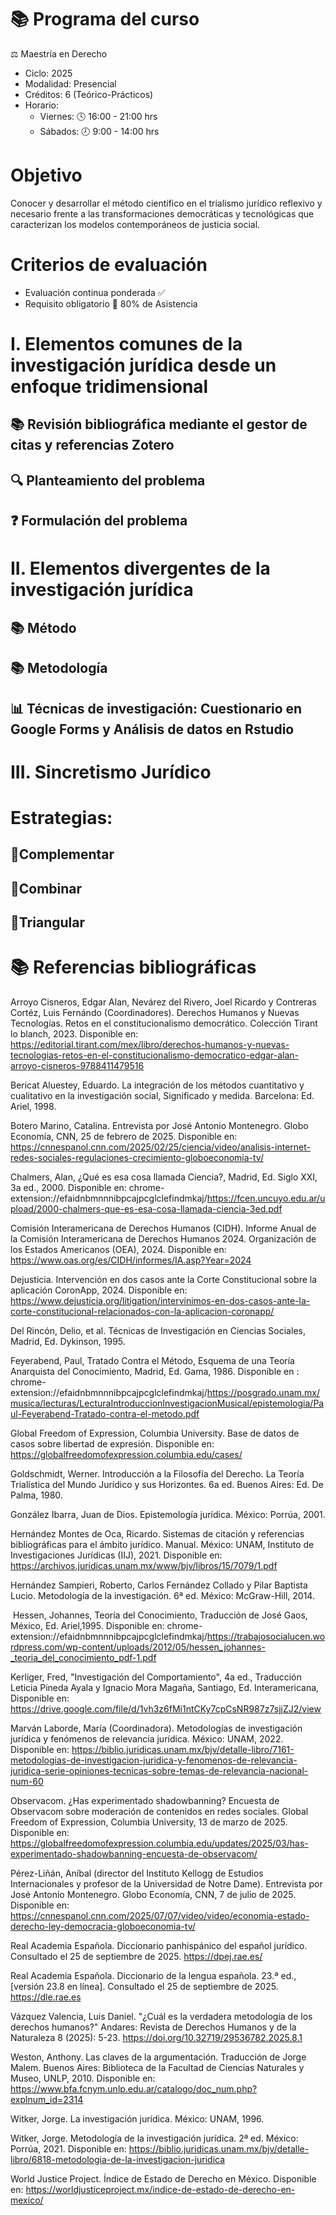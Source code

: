 # 📚 Programa del curso

⚖️ Maestría en Derecho

- Ciclo: 2025
- Modalidad: Presencial
- Créditos: 6 (Teórico-Prácticos)
- Horario:
  - Viernes: 🕓 16:00 - 21:00 hrs
  - Sábados: 🕗 9:00 - 14:00 hrs

# Objetivo

Conocer y desarrollar el método científico en el trialismo jurídico reflexivo y necesario frente a las transformaciones democráticas y tecnológicas que caracterizan los modelos contemporáneos de justicia social.

# Criterios de evaluación 

- Evaluación continua ponderada ✅
- Requisito obligatorio 📅 80% de Asistencia

# I. Elementos comunes de la investigación jurídica desde un enfoque tridimensional

## 📚 Revisión bibliográfica mediante el gestor de citas y referencias Zotero

## 🔍 Planteamiento del problema

## ❓ Formulación del problema

# II. Elementos divergentes de la investigación jurídica

## 📚 Método 
 
## 📚 Metodología
 
## 📊 Técnicas de investigación: Cuestionario en Google Forms y Análisis de datos en Rstudio 


# III. Sincretismo Jurídico

# Estrategias:

## 🧩Complementar

## 🔀Combinar

## 🔄Triangular


# 📚 Referencias bibliográficas

Arroyo Cisneros, Edgar Alan, Nevárez del Rivero, Joel Ricardo y Contreras Cortéz, Luis Fernándo (Coordinadores). Derechos Humanos y Nuevas Tecnologías. Retos en el constitucionalismo democrático. Colección Tirant lo blanch, 2023. Disponible en: https://editorial.tirant.com/mex/libro/derechos-humanos-y-nuevas-tecnologias-retos-en-el-constitucionalismo-democratico-edgar-alan-arroyo-cisneros-9788411479516

Bericat Aluestey, Eduardo. La integración de los métodos cuantitativo y cualitativo en la investigación social, Significado y medida. Barcelona: Ed. Ariel, 1998.

Botero Marino, Catalina. Entrevista por José Antonio Montenegro. Globo Economía, CNN, 25 de febrero de 2025. Disponible en: https://cnnespanol.cnn.com/2025/02/25/ciencia/video/analisis-internet-redes-sociales-regulaciones-crecimiento-globoeconomia-tv/

Chalmers, Alan, ¿Qué es esa cosa llamada Ciencia?, Madrid, Ed. Siglo XXI, 3a ed., 2000. Disponible en: chrome-extension://efaidnbmnnnibpcajpcglclefindmkaj/https://fcen.uncuyo.edu.ar/upload/2000-chalmers-que-es-esa-cosa-llamada-ciencia-3ed.pdf

Comisión Interamericana de Derechos Humanos (CIDH). Informe Anual de la Comisión Interamericana de Derechos Humanos 2024. Organización de los Estados Americanos (OEA), 2024. Disponible en: https://www.oas.org/es/CIDH/informes/IA.asp?Year=2024

Dejusticia. Intervención en dos casos ante la Corte Constitucional sobre la aplicación CoronApp, 2024. Disponible en: https://www.dejusticia.org/litigation/intervinimos-en-dos-casos-ante-la-corte-constitucional-relacionados-con-la-aplicacion-coronapp/

Del Rincón, Delio, et al. Técnicas de Investigación en Ciencias Sociales, Madrid, Ed. Dykinson, 1995.

Feyerabend, Paul, Tratado Contra el Método, Esquema de una Teoría Anarquista del Conocimiento, Madrid, Ed. Gama, 1986.  Disponible en : chrome-extension://efaidnbmnnnibpcajpcglclefindmkaj/https://posgrado.unam.mx/musica/lecturas/LecturaIntroduccionInvestigacionMusical/epistemologia/Paul-Feyerabend-Tratado-contra-el-metodo.pdf

Global Freedom of Expression, Columbia University. Base de datos de casos sobre libertad de expresión. Disponible en: https://globalfreedomofexpression.columbia.edu/cases/

Goldschmidt, Werner. Introducción a la Filosofía del Derecho. La Teoría Trialística del Mundo Jurídico y sus Horizontes. 6a ed. Buenos Aires: Ed. De Palma, 1980.

González Ibarra, Juan de Dios. Epistemología jurídica. México: Porrúa, 2001.

Hernández Montes de Oca, Ricardo. Sistemas de citación y referencias bibliográficas para el ámbito jurídico. Manual. México: UNAM, Instituto de Investigaciones Jurídicas (IIJ), 2021. Disponible en: https://archivos.juridicas.unam.mx/www/bjv/libros/15/7079/1.pdf

Hernández Sampieri, Roberto, Carlos Fernández Collado y Pilar Baptista Lucio. Metodología de la investigación. 6ª ed. México: McGraw-Hill, 2014.

 Hessen, Johannes, Teoría del Conocimiento, Traducción de José Gaos, México, Ed. Ariel,1995. Disponible en:  chrome-extension://efaidnbmnnnibpcajpcglclefindmkaj/https://trabajosocialucen.wordpress.com/wp-content/uploads/2012/05/hessen_johannes-_teoria_del_conocimiento_pdf-1.pdf

Kerliger, Fred, "Investigación del Comportamiento", 4a ed., Traducción Leticia Pineda Ayala y Ignacio Mora Magaña, Santiago, Ed. Interamericana, Disponible en: https://drive.google.com/file/d/1vh3z6fMi1ntCKy7cpCsNR987z7sjjZJ2/view

Marván Laborde, María (Coordinadora). Metodologías de investigación jurídica y fenómenos de relevancia jurídica. México: UNAM, 2022. Disponible en: https://biblio.juridicas.unam.mx/bjv/detalle-libro/7161-metodologias-de-investigacion-juridica-y-fenomenos-de-relevancia-juridica-serie-opiniones-tecnicas-sobre-temas-de-relevancia-nacional-num-60

Observacom. ¿Has experimentado shadowbanning? Encuesta de Observacom sobre moderación de contenidos en redes sociales. Global Freedom of Expression, Columbia University, 13 de marzo de 2025. Disponible en: https://globalfreedomofexpression.columbia.edu/updates/2025/03/has-experimentado-shadowbanning-encuesta-de-observacom/

Pérez-Liñán, Aníbal (director del Instituto Kellogg de Estudios Internacionales y profesor de la Universidad de Notre Dame). Entrevista por José Antonio Montenegro. Globo Economía, CNN, 7 de julio de 2025. Disponible en: https://cnnespanol.cnn.com/2025/07/07/video/video/economia-estado-derecho-ley-democracia-globoeconomia-tv/

Real Academia Española. Diccionario panhispánico del español jurídico. Consultado el 25 de septiembre de 2025. https://dpej.rae.es/

Real Academia Española. Diccionario de la lengua española. 23.ª ed., [versión 23.8 en línea]. Consultado el 25 de septiembre de 2025. https://dle.rae.es

Vázquez Valencia, Luis Daniel. "¿Cuál es la verdadera metodología de los derechos humanos?" Andares: Revista de Derechos Humanos y de la Naturaleza 8 (2025): 5-23. https://doi.org/10.32719/29536782.2025.8.1

Weston, Anthony. Las claves de la argumentación. Traducción de Jorge Malem. Buenos Aires: Biblioteca de la Facultad de Ciencias Naturales y Museo, UNLP, 2010. Disponible en: https://www.bfa.fcnym.unlp.edu.ar/catalogo/doc_num.php?explnum_id=2314

Witker, Jorge. La investigación jurídica. México: UNAM, 1996.

Witker, Jorge. Metodología de la investigación jurídica. 2ª ed. México: Porrúa, 2021. Disponible en: https://biblio.juridicas.unam.mx/bjv/detalle-libro/6818-metodologia-de-la-investigacion-juridica

World Justice Project. Índice de Estado de Derecho en México. Disponible en: https://worldjusticeproject.mx/indice-de-estado-de-derecho-en-mexico/

